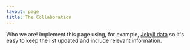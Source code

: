```yaml
---
layout: page
title: The Collaboration
---
```


Who we are! Implement this page using, for example, [Jekyll data](http://jekyll.tips/jekyll-casts/data-files/)
so it's easy to keep the list updated and include relevant information.
